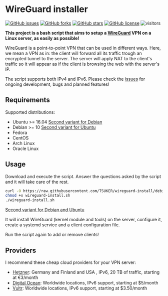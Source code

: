 # WireGuard installer
[![GitHub issues](https://img.shields.io/github/issues/TSUKER/wireguard-install)](https://github.com/TSUKER/wireguard-install/issues)
[![GitHub forks](https://img.shields.io/github/forks/TSUKER/wireguard-install)](https://github.com/TSUKER/wireguard-install/network)
[![GitHub stars](https://img.shields.io/github/stars/TSUKER/wireguard-install)](https://github.com/TSUKER/wireguard-install/stargazers)
[![GitHub license](https://img.shields.io/github/license/TSUKER/wireguard-install)](https://github.com/TSUKER/wireguard-install)
![visitors](https://visitor-badge.glitch.me/badge?page_id=TSUKER.wireguard-install)


**This project is a bash script that aims to setup a [WireGuard](https://www.wireguard.com/) VPN on a Linux server, as easily as possible!**

WireGuard is a point-to-point VPN that can be used in different ways. Here, we mean a VPN as in: the client will forward all its traffic trough an encrypted tunnel to the server.
The server will apply NAT to the client's traffic so it will appear as if the client is browsing the web with the server's IP.

The script supports both IPv4 and IPv6. Please check the [issues](https://github.com/TSUKER/wireguard-install/issues) for ongoing development, bugs and planned features!


## Requirements

Supported distributions:

- Ubuntu >= 16.04 [Second variant for Debian](https://github.com/TSUKER/wireguard-install/debian/blob/master/README.md)
- Debian >= 10 [Second variant for Ubuntu](https://github.com/TSUKER/wireguard-install/debian/blob/master/README.md)
- Fedora
- CentOS
- Arch Linux
- Oracle Linux

## Usage

Download and execute the script. Answer the questions asked by the script and it will take care of the rest.

```bash
curl -O https://raw.githubusercontent.com/TSUKER/wireguard-install/debian/master/wireguard-install.sh
chmod +x wireguard-install.sh
./wireguard-install.sh
```
[Second variant for Debian and Ubuntu](https://github.com/TSUKER/wireguard-install/blob/master/README.md)

It will install WireGuard (kernel module and tools) on the server, configure it, create a systemd service and a client configuration file.

Run the script again to add or remove clients!

## Providers

I recommend these cheap cloud providers for your VPN server:
- [Hetzner](https://hetzner.cloud/?ref=Txj9RI7g08TN): Germany and Finland and USA , IPv6, 20 TB of traffic, starting at €3/month
- [Digital Ocean](https://m.do.co/c/1a7411d7a9a1): Worldwide locations, IPv6 support, starting at \$5/month
- [Vultr](https://www.vultr.com/?ref=8813484): Worldwide locations, IPv6 support, starting at \$3.50/month
